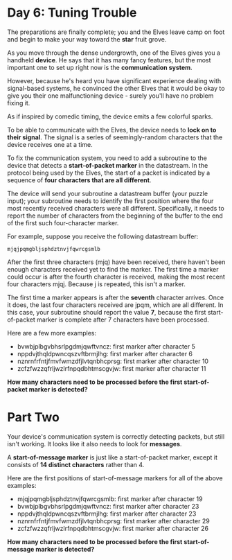 # Day 6: Tuning Trouble

The preparations are finally complete; you and the Elves leave camp on foot and begin to make your way toward the <b>star</b> fruit grove.

As you move through the dense undergrowth, one of the Elves gives you a handheld <b>device</b>. He says that it has many fancy features, but the most important one to set up right now is the <b>communication system</b>.

However, because he's heard you have significant experience dealing with signal-based systems, he convinced the other Elves that it would be okay to give you their one malfunctioning device - surely you'll have no problem fixing it.

As if inspired by comedic timing, the device emits a few colorful sparks.

To be able to communicate with the Elves, the device needs to <b>lock on to their signal</b>. The signal is a series of seemingly-random characters that the device receives one at a time.

To fix the communication system, you need to add a subroutine to the device that detects a <b>start-of-packet marker</b> in the datastream. In the protocol being used by the Elves, the start of a packet is indicated by a sequence of <b>four characters that are all different</b>.

The device will send your subroutine a datastream buffer (your puzzle input); your subroutine needs to identify the first position where the four most recently received characters were all different. Specifically, it needs to report the number of characters from the beginning of the buffer to the end of the first such four-character marker.

For example, suppose you receive the following datastream buffer:

```
mjqjpqmgbljsphdztnvjfqwrcgsmlb
```

After the first three characters (mjq) have been received, there haven't been enough characters received yet to find the marker. The first time a marker could occur is after the fourth character is received, making the most recent four characters mjqj. Because j is repeated, this isn't a marker.

The first time a marker appears is after the <b>seventh</b> character arrives. Once it does, the last four characters received are jpqm, which are all different. In this case, your subroutine should report the value <b>7</b>, because the first start-of-packet marker is complete after 7 characters have been processed.

Here are a few more examples:

- bvwbjplbgvbhsrlpgdmjqwftvncz: first marker after character 5
- nppdvjthqldpwncqszvftbrmjlhg: first marker after character 6
- nznrnfrfntjfmvfwmzdfjlvtqnbhcprsg: first marker after character 10
- zcfzfwzzqfrljwzlrfnpqdbhtmscgvjw: first marker after character 11

<b>How many characters need to be processed before the first start-of-packet marker is detected?</b>

# Part Two

Your device's communication system is correctly detecting packets, but still isn't working. It looks like it also needs to look for <b>messages</b>.

A <b>start-of-message marker</b> is just like a start-of-packet marker, except it consists of <b>14 distinct characters</b> rather than 4.

Here are the first positions of start-of-message markers for all of the above examples:

- mjqjpqmgbljsphdztnvjfqwrcgsmlb: first marker after character 19
- bvwbjplbgvbhsrlpgdmjqwftvncz: first marker after character 23
- nppdvjthqldpwncqszvftbrmjlhg: first marker after character 23
- nznrnfrfntjfmvfwmzdfjlvtqnbhcprsg: first marker after character 29
- zcfzfwzzqfrljwzlrfnpqdbhtmscgvjw: first marker after character 26

<b>How many characters need to be processed before the first start-of-message marker is detected?</b>
